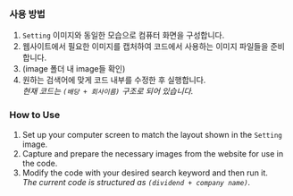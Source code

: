 ### 사용 방법

1. `Setting` 이미지와 동일한 모습으로 컴퓨터 화면을 구성합니다.
2. 웹사이트에서 필요한 이미지를 캡처하여 코드에서 사용하는 이미지 파일들을 준비합니다.
3. (image 폴더 내 image들 확인)
4. 원하는 검색어에 맞게 코드 내부를 수정한 후 실행합니다.  
   *현재 코드는 `(배당 + 회사이름)` 구조로 되어 있습니다.*

### How to Use

1. Set up your computer screen to match the layout shown in the `Setting` image.
2. Capture and prepare the necessary images from the website for use in the code.
3. Modify the code with your desired search keyword and then run it.  
   *The current code is structured as `(dividend + company name)`.*

